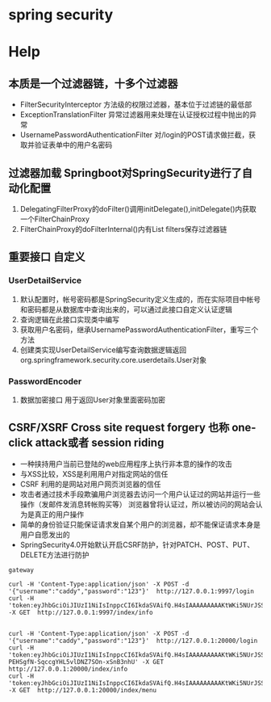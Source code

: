 # spring security

# Help

## 本质是一个过滤器链，十多个过滤器

- FilterSecurityInterceptor 方法级的权限过滤器，基本位于过滤链的最低部
- ExceptionTranslationFilter 异常过滤器用来处理在认证授权过程中抛出的异常
- UsernamePasswordAuthenticationFilter 对/login的POST请求做拦截，获取并验证表单中的用户名密码

## 过滤器加载 Springboot对SpringSecurity进行了自动化配置

1. DelegatingFilterProxy的doFilter()调用initDelegate(),initDelegate()内获取一个FilterChainProxy
2. FilterChainProxy的doFilterInternal()内有List<Filter> filters保存过滤器链

## 重要接口 自定义
### UserDetailService
1. 默认配置时，帐号密码都是SpringSecurity定义生成的，而在实际项目中帐号和密码都是从数据库中查询出来的，可以通过此接口自定义认证逻辑
2. 查询逻辑在此接口实现类中编写
3. 获取用户名密码，继承UsernamePasswordAuthenticationFilter，重写三个方法
4. 创建类实现UserDetailService编写查询数据逻辑返回org.springframework.security.core.userdetails.User对象
### PasswordEncoder
1. 数据加密接口 用于返回User对象里面密码加密

## CSRF/XSRF Cross site request forgery 也称 one-click attack或者 session riding
- 一种挟持用户当前已登陆的web应用程序上执行非本意的操作的攻击
- 与XSS比较，XSS是利用用户对指定网站的信任
- CSRF 利用的是网站对用户网页浏览器的信任
- 攻击者通过技术手段欺骗用户浏览器去访问一个用户认证过的网站并运行一些操作（发邮件发消息转帐购买等）
  浏览器曾将认证过，所以被访问的网站会认为是真正的用户操作
- 简单的身份验证只能保证请求发自某个用户的浏览器，却不能保证请求本身是用户自愿发出的
- SpringSecurity4.0开始默认开启CSRF防护，针对PATCH、POST、PUT、DELETE方法进行防护

```curl
gateway

curl -H 'Content-Type:application/json' -X POST -d '{"username":"caddy","password":"123"}'  http://127.0.0.1:9997/login
curl -H 'token:eyJhbGciOiJIUzI1NiIsInppcCI6IkdaSVAifQ.H4sIAAAAAAAAAKtWKi5NUrJSSk5MSalU0lFKrShQsjI0MzSzNLIwMDesBQBghJkSIAAAAA.OYlQtSLFhq0epfXoybQS4k_7pHOvOld31qbcYQBMfaQ' -X GET  http://127.0.0.1:9997/index/info


curl -H 'Content-Type:application/json' -X POST -d '{"username":"caddy","password":"123"}'  http://127.0.0.1:20000/login
curl -H 'token:eyJhbGciOiJIUzI1NiIsInppcCI6IkdaSVAifQ.H4sIAAAAAAAAAKtWKi5NUrJSSk5MSalU0lFKrShQsjI0MzQ3tzQzNTOrBQDDvaYiIAAAAA.QvEjnMd-PEHSgfN-SqccgYHL5vlDNZ7SOn-xSnB3nhU' -X GET  http://127.0.0.1:20000/index/info
curl -H 'token:eyJhbGciOiJIUzI1NiIsInppcCI6IkdaSVAifQ.H4sIAAAAAAAAAKtWKi5NUrJSSk5MSalU0lFKrShQsjI0MzQ3MTM1NDOpBQCOmuwYIAAAAA.MtxKCYwNVdWGjAXRv1DFSCAJ79j8Zp8VcApGG3OwaVk' -X GET  http://127.0.0.1:20000/index/menu
```


